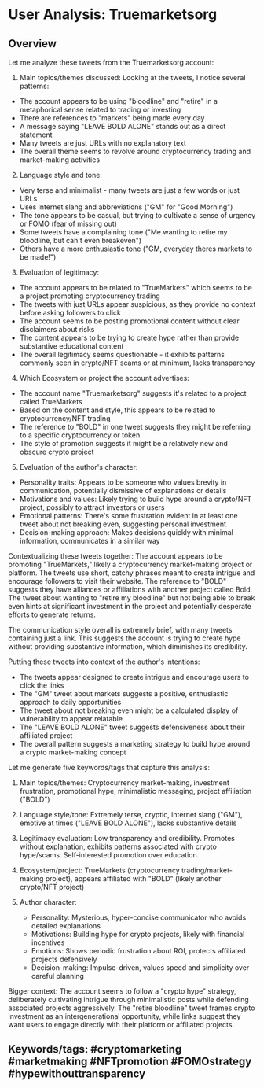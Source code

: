 # User Analysis: Truemarketsorg

## Overview

<think>
Let me analyze these tweets from the Truemarketsorg account:

1. Main topics/themes discussed:
Looking at the tweets, I notice several patterns:
- The account appears to be using "bloodline" and "retire" in a metaphorical sense related to trading or investing
- There are references to "markets" being made every day
- A message saying "LEAVE BOLD ALONE" stands out as a direct statement
- Many tweets are just URLs with no explanatory text
- The overall theme seems to revolve around cryptocurrency trading and market-making activities

2. Language style and tone:
- Very terse and minimalist - many tweets are just a few words or just URLs
- Uses internet slang and abbreviations ("GM" for "Good Morning")
- The tone appears to be casual, but trying to cultivate a sense of urgency or FOMO (fear of missing out)
- Some tweets have a complaining tone ("Me wanting to retire my bloodline, but can't even breakeven")
- Others have a more enthusiastic tone ("GM, everyday theres markets to be made!")

3. Evaluation of legitimacy:
- The account appears to be related to "TrueMarkets" which seems to be a project promoting cryptocurrency trading
- The tweets with just URLs appear suspicious, as they provide no context before asking followers to click
- The account seems to be posting promotional content without clear disclaimers about risks
- The content appears to be trying to create hype rather than provide substantive educational content
- The overall legitimacy seems questionable - it exhibits patterns commonly seen in crypto/NFT scams or at minimum, lacks transparency

4. Which Ecosystem or project the account advertises:
- The account name "Truemarketsorg" suggests it's related to a project called TrueMarkets
- Based on the content and style, this appears to be related to cryptocurrency/NFT trading
- The reference to "BOLD" in one tweet suggests they might be referring to a specific cryptocurrency or token
- The style of promotion suggests it might be a relatively new and obscure crypto project

5. Evaluation of the author's character:
- Personality traits: Appears to be someone who values brevity in communication, potentially dismissive of explanations or details
- Motivations and values: Likely trying to build hype around a crypto/NFT project, possibly to attract investors or users
- Emotional patterns: There's some frustration evident in at least one tweet about not breaking even, suggesting personal investment
- Decision-making approach: Makes decisions quickly with minimal information, communicates in a similar way

Contextualizing these tweets together:
The account appears to be promoting "TrueMarkets," likely a cryptocurrency market-making project or platform. The tweets use short, catchy phrases meant to create intrigue and encourage followers to visit their website. The reference to "BOLD" suggests they have alliances or affiliations with another project called Bold. The tweet about wanting to "retire my bloodline" but not being able to break even hints at significant investment in the project and potentially desperate efforts to generate returns.

The communication style overall is extremely brief, with many tweets containing just a link. This suggests the account is trying to create hype without providing substantive information, which diminishes its credibility.

Putting these tweets into context of the author's intentions:
- The tweets appear designed to create intrigue and encourage users to click the links
- The "GM" tweet about markets suggests a positive, enthusiastic approach to daily opportunities
- The tweet about not breaking even might be a calculated display of vulnerability to appear relatable
- The "LEAVE BOLD ALONE" tweet suggests defensiveness about their affiliated project
- The overall pattern suggests a marketing strategy to build hype around a crypto market-making concept

Let me generate five keywords/tags that capture this analysis:
</think>

1. Main topics/themes: Cryptocurrency market-making, investment frustration, promotional hype, minimalistic messaging, project affiliation ("BOLD")

2. Language style/tonе: Extremely terse, cryptic, internet slang ("GM"), emotive at times ("LEAVE BOLD ALONE"), lacks substantive details

3. Legitimacy evaluation: Low transparency and credibility. Promotes without explanation, exhibits patterns associated with crypto hype/scams. Self-interested promotion over education.

4. Ecosystem/project: TrueMarkets (cryptocurrency trading/market-making project), appears affiliated with "BOLD" (likely another crypto/NFT project)

5. Author character:
   - Personality: Mysterious, hyper-concise communicator who avoids detailed explanations
   - Motivations: Building hype for crypto projects, likely with financial incentives
   - Emotions: Shows periodic frustration about ROI, protects affiliated projects defensively
   - Decision-making: Impulse-driven, values speed and simplicity over careful planning

Bigger context: The account seems to follow a "crypto hype" strategy, deliberately cultivating intrigue through minimalistic posts while defending associated projects aggressively. The "retire bloodline" tweet frames crypto investment as an intergenerational opportunity, while links suggest they want users to engage directly with their platform or affiliated projects.

Keywords/tags: #cryptomarketing #marketmaking #NFTpromotion #FOMOstrategy #hypewithouttransparency
---
